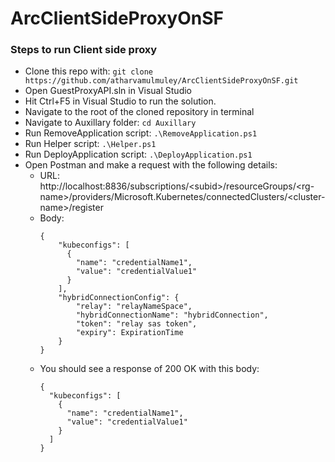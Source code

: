 # ArcClientSideProxyOnSF

### Steps to run Client side proxy
- Clone this repo with: 
`git clone https://github.com/atharvamulmuley/ArcClientSideProxyOnSF.git`
- Open GuestProxyAPI.sln in Visual Studio
- Hit Ctrl+F5 in Visual Studio to run the solution.
- Navigate to the root of the cloned repository in terminal
- Navigate to Auxillary folder:
`cd Auxillary`
- Run RemoveApplication script:
`.\RemoveApplication.ps1`
- Run Helper script:
`.\Helper.ps1`
- Run DeployApplication script:
`.\DeployApplication.ps1`
- Open Postman and make a request with the following details:
  - URL: http://localhost:8836/subscriptions/<subid\>/resourceGroups/\<rg-name\>/providers/Microsoft.Kubernetes/connectedClusters/\<cluster-name\>/register
  - Body: 
    ```
    {
        "kubeconfigs": [
          {
            "name": "credentialName1",
            "value": "credentialValue1"
          }
        ],
        "hybridConnectionConfig": {
            "relay": "relayNameSpace",
            "hybridConnectionName": "hybridConnection",
            "token": "relay sas token",
            "expiry": ExpirationTime
        }
    }
    ```
  - You should see a response of 200 OK with this body:
    ```
    {
      "kubeconfigs": [
        {
          "name": "credentialName1",
          "value": "credentialValue1"
        }
      ]
    }
    ```



